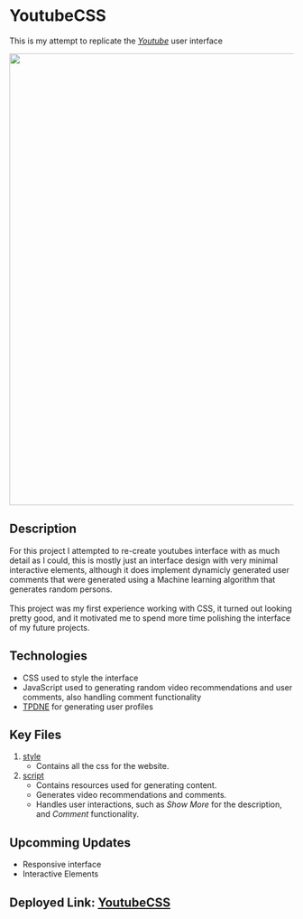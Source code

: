 # YoutubeCSS

This is my attempt to replicate the [_Youtube_](https://www.youtube.com/watch?v=xuCn8ux2gbs) user interface

<a href="https://youtubeinterface.herokuapp.com/" align="center">
    <img src="youtubeCSS.gif" width="800" height="auto" align="center"></img>
</a>

## Description

For this project I attempted to re-create youtubes interface with as much detail as I could,
this is mostly just an interface design with very minimal interactive elements, although it does implement dynamicly generated user comments that were generated using a Machine learning algorithm that generates random persons.
<br/>
<br/>
This project was my first experience working with CSS, it turned out looking pretty good, and it motivated me to spend more time polishing the interface of my future projects.

## Technologies

- CSS used to style the interface
- JavaScript used to generating random video recommendations and user comments, also handling comment functionality
- [TPDNE](https://thispersondoesnotexist.com/) for generating user profiles

## Key Files

1. [style](https://github.com/RamiOkkeh/YoutubeCSS/blob/master/style.css)
   - Contains all the css for the website.
2. [script](https://github.com/RamiOkkeh/YoutubeCSS/blob/master/script.js)
   - Contains resources used for generating content.
   - Generates video recommendations and comments.
   - Handles user interactions, such as _Show More_ for the description, and _Comment_ functionality.

## Upcomming Updates

- Responsive interface
- Interactive Elements

## Deployed Link: [YoutubeCSS](https://youtubeinterface.herokuapp.com/)
